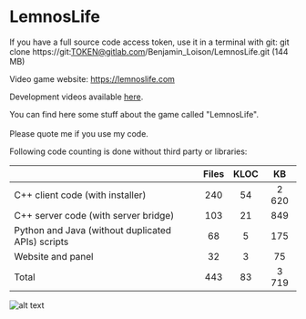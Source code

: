 # LemnosLife

If you have a full source code access token, use it in a terminal with git: git clone https://git:TOKEN@gitlab.com/Benjamin_Loison/LemnosLife.git (144 MB)
<!--Si vous avez un token d'accès au code source complet, utilisez-le ainsi dans un terminal équipé de git: git clone https://git:TOKEN@gitlab.com/Benjamin_Loison/LemnosLife.git (144 MB)-->

Video game website: https://lemnoslife.com

Development videos available [here](https://www.youtube.com/playlist?list=PLiJOYdwXbxtZqneWzvr21YzEiTG-QiPKZ).

You can find here some stuff about the game called "LemnosLife".<br/><br/>
Please quote me if you use my code.

Following code counting is done without third party or libraries:

|                                                   | Files | KLOC | KB    |
| --------------------------------------------------|:-----:|:----:|:-----:|
| C++ client code (with installer)                  | 240   | 54   | 2 620 |
| C++ server code (with server bridge)              | 103   | 21   | 849   |
| Python and Java (without duplicated APIs) scripts | 68    | 5    | 175   |
| Website and panel                                 | 32    | 3    | 75    |
| Total                                             | 443   | 83   | 3 719 |

![alt text](https://github.com/Benjamin-Loison/LemnosLife/raw/master/website/Website/Media/Pictures/1.png)

